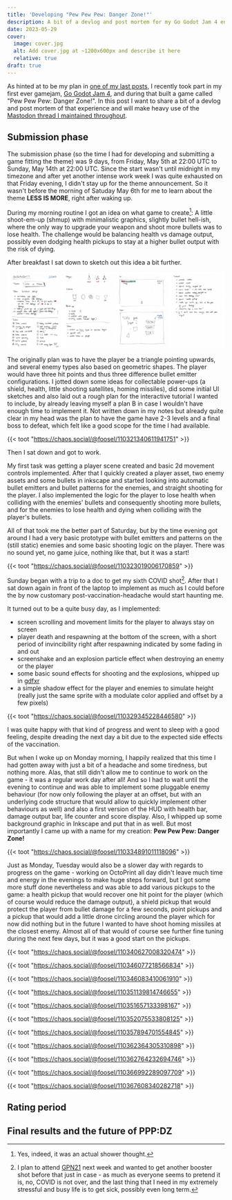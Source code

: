 ```yaml
---
title: 'Developing "Pew Pew Pew: Danger Zone!"'
description: A bit of a devlog and post mortem for my Go Godot Jam 4 entry
date: 2023-05-29
cover:
  image: cover.jpg
  alt: Add cover.jpg at ~1200x600px and describe it here
  relative: true
draft: true
---
```


As hinted at to be my plan in [one of my last posts](/blog/2023-04-16-the-path-to-super-bunny-hoppers/), I recently took part in my first
ever gamejam, [Go Godot Jam 4](https://itch.io/jam/go-godot-jam-4), and during that built a game called "Pew Pew Pew: Danger Zone!". In this post I want to share a bit of a devlog and post mortem of that experience and will make heavy use of the [Mastodon thread I maintained throughout](https://chaos.social/@foosel/110321340611941751).

## Submission phase

The submission phase (so the time I had for developing and submitting a game fitting the theme) was 9 days, from Friday, May 5th at 22:00 UTC to Sunday, May 14th at 22:00 UTC. Since the start wasn't until midnight in my timezone and after yet another intense work week I was quite exhausted on that Friday evening, I didn't stay up for the theme announcement. So it wasn't before the morning of Satuday May 6th for me to learn about the theme **LESS IS MORE**, right after waking up.

During my morning routine I got an idea on what game to create[^1]: A little shoot-em-up (shmup) with minimalistic graphics, slightly bullet hell-ish, where the only way to upgrade your weapon and shoot more bullets was to lose health. The challenge would be balancing health vs damage output, possibly even dodging health pickups to stay at a higher bullet output with the risk of dying.

After breakfast I sat down to sketch out this idea a bit further.

![My handwritten and handrawn notes of the game idea](ggj4_notes.webp)

The originally plan was to have the player be a triangle pointing upwards, and several enemy types also based on geometric shapes. The player would have three hit points and thus three difference bullet emitter configurations. I jotted down some ideas for collectable power-ups (a shield, health, little shooting satellites, homing missiles), did some initial UI sketches and also laid out a rough plan for the interactive tutorial I wanted to include, by already leaving myself a plan B in case I wouldn't have enough time to implement it. Not written down in my notes but already quite clear in my head was the plan to have the game have 2-3 levels and a final boss to defeat, which felt like a good scope for the time I had available.

{{< toot "https://chaos.social/@foosel/110321340611941751" >}}

Then I sat down and got to work.

My first task was getting a player scene created and basic 2d movement controls implemented. After that I quickly created a player asset, two enemy assets and some bullets in inkscape and started looking into automatic bullet emitters and bullet patterns for the enemies, and straight shooting for the player. I also implemented the logic for the player to lose health when colliding with the enemies' bullets and consequently shooting more bullets, and for the enemies to lose health and dying when colliding with the player's bullets.

All of that took me the better part of Saturday, but by the time evening got around I had a very basic prototype with bullet emitters and patterns on the (still static) enemies and some basic shooting logic on the player. There was no sound yet, no game juice, nothing like that, but it was a start!

{{< toot "https://chaos.social/@foosel/110323019006170859" >}}

Sunday began with a trip to a doc to get my sixth COVID shot[^2]. After that I sat down again in front of the laptop to implement as much as I could before the by now customary post-vaccination-headache would start haunting me.

It turned out to be a quite busy day, as I implemented:

- screen scrolling and movement limits for the player to always stay on screen
- player death and respawning at the bottom of the screen, with a short period of invincibility right after respawning indicated by some fading in and out
- screenshake and an explosion particle effect when destroying an enemy or the player
- some basic sound effects for shooting and the explosions, whipped up in [gdfxr](https://github.com/timothyqiu/gdfxr)
- a simple shadow effect for the player and enemies to simulate height (really just the same sprite with a modulate color applied and offset by a few pixels)

{{< toot "https://chaos.social/@foosel/110329345228446580" >}}

I was quite happy with that kind of progress and went to sleep with a good feeling, despite dreading the next day a bit due to the expected side effects of the vaccination.

But when I woke up on Monday morning, I happily realized that this time I had gotten away with just a bit of a headache and some tiredness, but nothing more. Alas, that still didn't allow me to continue to work on the game - it was a regular work day after all! And so I had to wait until the evening to continue and was able to implement some pluggable enemy behaviour (for now only following the player at an offset, but with an underlying code structure that would allow to quickly implement other behaviours as well) and also a first version of the HUD with health bar, damage output bar, life counter and score display. Also, I whipped up some background graphic in Inkscape and put that in as well. But most importantly I came up with a name for my creation: **Pew Pew Pew: Danger Zone!**

{{< toot "https://chaos.social/@foosel/110334891011118096" >}}

Just as Monday, Tuesday would also be a slower day with regards to progress on the game - working on OctoPrint all day didn't leave much time and energy in the evenings to make huge steps forward, but I got some more stuff done nevertheless and was able to add various pickups to the game: a health pickup that would recover one hit point for the player (which of course would reduce the damage output), a shield pickup that would protect the player from bullet damage for a few seconds, point pickups and a pickup that would add a little drone circling around the player which for now did nothing but in the future I wanted to have shoot homing missiles at the closest enemy. Almost all of that would of course see further fine tuning during the next few days, but it was a good start on the pickups.

{{< toot "https://chaos.social/@foosel/110340627008320474" >}}

{{< toot "https://chaos.social/@foosel/110346077218566834" >}}

{{< toot "https://chaos.social/@foosel/110346083410061910" >}}

{{< toot "https://chaos.social/@foosel/110351139814746655" >}}

{{< toot "https://chaos.social/@foosel/110351657133398167" >}}

{{< toot "https://chaos.social/@foosel/110352075533808125" >}}

{{< toot "https://chaos.social/@foosel/110357894701554845" >}}

{{< toot "https://chaos.social/@foosel/110362364305310898" >}}

{{< toot "https://chaos.social/@foosel/110362764232694746" >}}

{{< toot "https://chaos.social/@foosel/110366992289097709" >}}

{{< toot "https://chaos.social/@foosel/110367608340282718" >}}

## Rating period

## Final results and the future of PPP:DZ

[^1]: Yes, indeed, it was an actual shower thought.
[^2]: I plan to attend [GPN21](https://entropia.de/GPN21) next week and wanted to get another booster shot before that just in case - as much as everyone seems to pretend it is, no, COVID is not over, and the last thing that I need in my extremely stressful and busy life is to get sick, possibly even long term. 